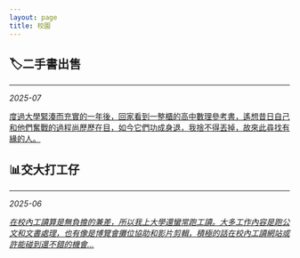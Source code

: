 ```yaml
---
layout: page
title: 校園
---
```


## 🏷️**二手書出售**
***
*2025-07*

[度過大學緊湊而充實的一年後，回家看到一整櫃的高中數理參考書，遙想昔日自己和他們奮戰的過程尚歷歷在目，如今它們功成身退，我捨不得丟掉，故來此尋找有緣的人。](_posts/2025-07-11-二手書出售.md)

## 📊**交大打工仔**
***
*2025-06*

[*在校內工讀算是無負擔的兼差，所以我上大學還蠻常跑工讀。大多工作內容是跑公文和文書處理，也有像是博覽會攤位協助和影片剪輯，積極的話在校內工讀網站或許能碰到還不錯的機會...*](_posts/2025-06-19-交大打工仔.md)


